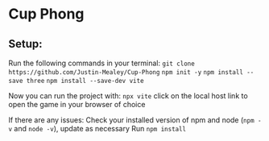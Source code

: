 
# Cup Phong

## Setup:
Run the following commands in your terminal:
`git clone https://github.com/Justin-Mealey/Cup-Phong`
`npm init -y`
`npm install --save three`
`npm install --save-dev vite`

Now you can run the project with:
`npx vite`
click on the local host link to open the game in your browser of choice

If there are any issues:
Check your installed version of npm and node (`npm -v` and `node -v`), update as necessary
Run `npm install`
